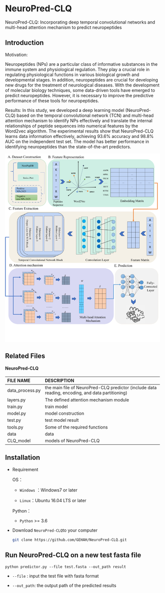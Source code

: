# NeuroPred-CLQ
NeuroPred-CLQ: Incorporating deep temporal convolutional networks and multi-head attention mechanism to predict neuropeptides

## Introduction
Motivation: 

Neuropeptides (NPs) are a particular class of informative substances in the immune system and physiological regulation. They play a crucial role in regulating physiological functions in various biological growth and developmental stages. In addition, neuropeptides are crucial for developing new drugs for the treatment of neurological diseases. With the development of molecular biology techniques, some data-driven tools have emerged to predict neuropeptides. However, it is necessary to improve the predictive performance of these tools for neuropeptides.

Results:
In this study, we developed a deep learning model (NeuroPred-CLQ) based on the temporal convolutional network (TCN) and multi-head attention mechanism to identify NPs effectively and translate the internal relationships of peptide sequences into numerical features by the Word2vec algorithm. The experimental results show that NeuroPred-CLQ learns data information effectively, achieving 93.6% accuracy and 98.8% AUC on the independent test set. The model has better performance in identifying neuropeptides than the state-of-the-art predictors. 

![image](./Figure/Figure1.png)

## Related Files

#### NeuroPred-CLQ

| FILE NAME           | DESCRIPTION                                                  |
| :------------------ | :----------------------------------------------------------- |
| data_process.py             | the main file of NeuroPred-CLQ predictor (include data reading, encoding, and data partitioning) |
| layers.py           | The defined attention mechanism module |
| train.py            | train model |
| model.py            | model construction |
| test.py             | test model result |
| tools.py       | Some of the required functions |
| data                | data         |
| CLQ_model          | models of NeuroPred-CLQ           |


## Installation
- Requirement
  
  OS：
  
  - `Windows` ：Windows7 or later
  
  - `Linux`：Ubuntu 16.04 LTS or later
  
  Python：
  
  - `Python` >= 3.6
  
- Download `NeuroPred-CLQ`to your computer

  ```bash
  git clone https://github.com/GEHAH/NeuroPred-CLQ.git
  ```


## Run NeuroPred-CLQ on a new test fasta file
```shell
python predictor.py --file test.fasta --out_path result
```

- `--file` : input the test file with fasta format

- `--out_path`: the output path of the predicted results
